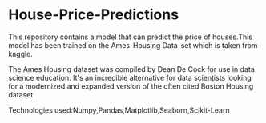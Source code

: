 # House-Price-Predictions
This repository contains a model that can predict the price of houses.This model has been trained on the Ames-Housing Data-set which is taken from kaggle.

The Ames Housing dataset was compiled by Dean De Cock for use in data science education. It's an incredible alternative for data scientists looking for a modernized and expanded version of the often cited Boston Housing dataset. 

Technologies used:Numpy,Pandas,Matplotlib,Seaborn,Scikit-Learn

